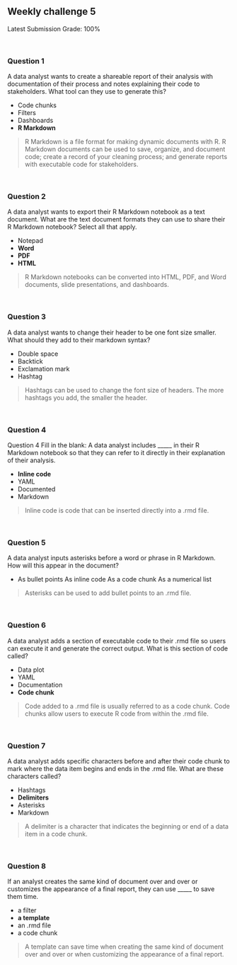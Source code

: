 ## Weekly challenge 5

Latest Submission Grade: 100%

&nbsp;

### Question 1

A data analyst wants to create a shareable report of their analysis with documentation of their process and notes explaining their code to stakeholders. What tool can they use to generate this?

* Code chunks
* Filters
* Dashboards
* **R Markdown**

> R Markdown is a file format for making dynamic documents with R. R Markdown documents can be used to save, organize, and document code; create a record of your cleaning process; and generate reports with executable code for stakeholders. 

&nbsp;

### Question 2

A data analyst wants to export their R Markdown notebook as a text document. What are the text document formats they can use to share their R Markdown notebook? Select all that apply.


* Notepad
* **Word**
* **PDF**
* **HTML**

> R Markdown notebooks can be converted into HTML, PDF, and Word documents, slide presentations, and dashboards. 

&nbsp;

### Question 3

A data analyst wants to change their header to be one font size smaller. What should they add to their markdown syntax? 


* Double space
* Backtick
* Exclamation mark
* Hashtag

> Hashtags can be used to change the font size of headers. The more hashtags you add, the smaller the header. 

&nbsp;

### Question 4

Question 4
Fill in the blank: A data analyst includes _____ in their R Markdown notebook so that they can refer to it directly in their explanation of their analysis. 

* **Inline code**
* YAML
* Documented
* Markdown 

> Inline code is code that can be inserted directly into a .rmd file.

&nbsp;

### Question 5

A data analyst inputs asterisks before a word or phrase in R Markdown. How will this appear in the document?

* As bullet points
As inline code
As a code chunk 
As a numerical list

> Asterisks can be used to add bullet points to an .rmd file. 

&nbsp;

### Question 6

A data analyst adds a section of executable code to their .rmd file so users can execute it and generate the correct output. What is this section of code called?

* Data plot
* YAML
* Documentation
* **Code chunk**

> Code added to a .rmd file is usually referred to as a code chunk. Code chunks allow users to execute R code from within the .rmd file.

&nbsp;

### Question 7

A data analyst adds specific characters before and after their code chunk to mark where the data item begins and ends in the .rmd file. What are these characters called?

* Hashtags
* **Delimiters**
* Asterisks
* Markdown

> A delimiter is a character that indicates the beginning or end of a data item in a code chunk.  

&nbsp;

### Question 8

If an analyst creates the same kind of document over and over or customizes the appearance of a final report, they can use _____ to save them time. 

* a filter
* **a template**
* an .rmd file
* a code chunk

> A template can save time when creating the same kind of document over and over or when customizing the appearance of a final report. 
